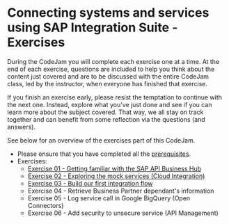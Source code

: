 # Connecting systems and services using SAP Integration Suite - Exercises

During the CodeJam you will complete each exercise one at a time. At the end of each exercise, questions are included to help you think about the content just covered and are to be discussed with the entire CodeJam class, led by the instructor, when everyone has finished that exercise.

If you finish an exercise early, please resist the temptation to continue with the next one. Instead, explore what you've just done and see if you can learn more about the subject covered. That way, we all stay on track together and can benefit from some reflection via the questions (and answers).

See below for an overview of the exercises part of this CodeJam.

* Please ensure that you have completed all the [prerequisites](prerequisites.md).
* Exercises:
  * [Exercise 01 - Getting familiar with the SAP API Business Hub](./01-getting-familiar-api-business-hub/README.md)
  * [Exercise 02 - Exploring the mock services (Cloud Integration)](./02-exploring-the-mock-services/README.md)
  * [Exercise 03 - Build our first integration flow](./03-build-first-integration-flow/README.md)
  * Exercise 04 - Retrieve Business Partner dependant's information
  * Exercise 05 - Log service call in Google BigQuery (Open Connectors)
  * Exercise 06 - Add security to unsecure service (API Management)
